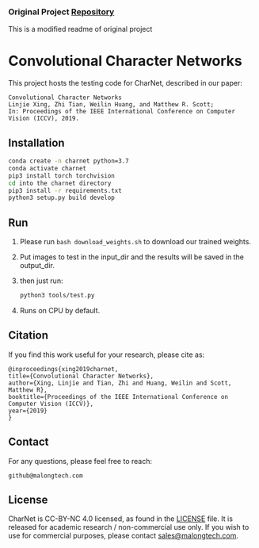 ### Original Project [Repository](https://github.com/MalongTech/research-charnet)

This is a modified readme of original project
# Convolutional Character Networks

This project hosts the testing code for CharNet, described in our paper:

    Convolutional Character Networks
    Linjie Xing, Zhi Tian, Weilin Huang, and Matthew R. Scott;
    In: Proceedings of the IEEE International Conference on Computer Vision (ICCV), 2019.

   
## Installation

```bash
conda create -n charnet python=3.7
conda activate charnet
pip3 install torch torchvision
cd into the charnet directory
pip3 install -r requirements.txt
python3 setup.py build develop
```


## Run
1. Please run `bash download_weights.sh` to download our trained weights. 
2. Put images to test in the input_dir and the results will be saved in the output_dir. 
3. then just run: 

    ```bash
    python3 tools/test.py
    ```
4. Runs on CPU by default.

## Citation

If you find this work useful for your research, please cite as:

    @inproceedings{xing2019charnet,
    title={Convolutional Character Networks},
    author={Xing, Linjie and Tian, Zhi and Huang, Weilin and Scott, Matthew R},
    booktitle={Proceedings of the IEEE International Conference on Computer Vision (ICCV)},
    year={2019}
    }
    
## Contact

For any questions, please feel free to reach: 
```
github@malongtech.com
```


## License

CharNet is CC-BY-NC 4.0 licensed, as found in the [LICENSE](LICENSE) file. It is released for academic research / non-commercial use only. If you wish to use for commercial purposes, please contact sales@malongtech.com.

